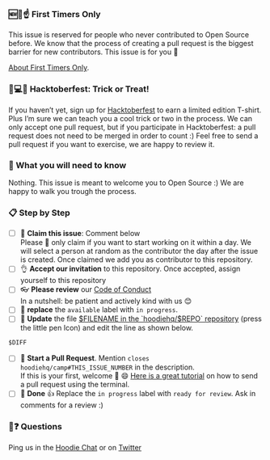 <!-- this issue template is used by https://github.com/apps/first-timers -->

### 🆕🐥☝ First Timers Only
This issue is reserved for people who never contributed to Open Source before. We know that the process of creating a pull request is the biggest barrier for new contributors. This issue is for you 💝 

[About First Timers Only](http://www.firsttimersonly.com/).

### 🎃💻👕 Hacktoberfest: Trick or Treat!
If you haven’t yet, sign up for [Hacktoberfest](https://hacktoberfest.digitalocean.com/) to earn a limited edition T-shirt. Plus I’m sure we can teach you a cool trick or two in the process. We can only accept one pull request, but if you participate in Hacktoberfest: a pull request does not need to be merged in order to count :) Feel free to send a pull request if you want to exercise, we are happy to review it. 

### 🤔 What you will need to know
Nothing. This issue is meant to welcome you to Open Source :) We are happy to walk you trough the process.

### :clipboard: Step by Step
- [ ] 🙋 **Claim this issue**: Comment below  
  Please 🙏 only claim if you want to start working on it within a day. We will select a person at random as the contributor the day after the issue is created. 
  Once claimed we add you as contributor to this repository.
- [ ] 👌 **Accept our invitation** to this repository. Once accepted, assign yourself to this repository
- [ ] 👓 **Please review** our [Code of Conduct](http://hood.ie/code-of-conduct/)  
  In a nutshell: be patient and actively kind with us 😊
- [ ] 🔄 **replace** the `available` label with `in progress`.
- [ ] 📝 **Update** the file [$FILENAME in the `hoodiehq/$REPO` repository]($BRANCH_URL) (press the little pen Icon) and edit the line as shown below.

```diff
$DIFF
```

- [ ] 🔀 **Start a Pull Request**. Mention `closes hoodiehq/camp#THIS_ISSUE_NUMBER` in the description.  
  If this is your first, welcome :tada: :smile: [Here is a great tutorial](https://egghead.io/series/how-to-contribute-to-an-open-source-project-on-github) on how to send a pull request using the terminal.
- [ ] 🏁 **Done** :+1: Replace the `in progress` label with `ready for review`. Ask in comments for a review :)

### 🤔❓ Questions

Ping us in the [Hoodie Chat](http://hood.ie/chat/) or on [Twitter](https://twitter.com/hoodiehq/)
